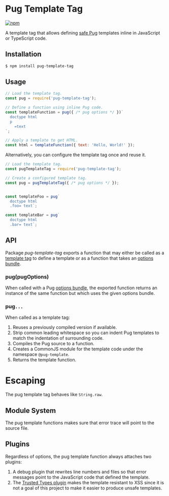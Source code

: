 # Pug Template Tag

[![npm](https://img.shields.io/npm/v/pug-template-tag.svg)](https://www.npmjs.com/package/pug-template-tag)

A template tag that allows defining [safe Pug][] templates inline in
JavaScript or TypeScript code.

## Installation

```bash
$ npm install pug-template-tag
```

## Usage

```js
// Load the template tag.
const pug = require('pug-template-tag');

// Define a function using inline Pug code.
const templateFunction = pug({ /* pug options */ })`
  doctype html
  p
    =text
`;

// Apply a template to get HTML.
const html = templateFunction({ text: 'Hello, World!' });
```

Alternatively, you can configure the template tag once and reuse it.

```js
// Load the template tag.
const pugTemplateTag = require('pug-template-tag');

// Create a configured template tag.
const pug = pugTemplateTag({ /* pug options */ });


const templateFoo = pug`
  doctype html
  .foo= text`;

const templateBar = pug`
  doctype html
  .bar= text`;
```

## API

Package *pug-template-tag* exports a function that may either be called as
a [template tag][] to define a template or as a function that takes an
[options bundle][].

### pug(pugOptions)

When called with a Pug [options bundle][], the exported function returns
an instance of the same function but which uses the given options bundle.

### pug`...`

When called as a template tag:

1.  Reuses a previously compiled version if available.
2.  Strip common leading whitespace so you can indent Pug templates to
    match the indentation of surrounding code.
3.  Compiles the Pug source to a function.
4.  Creates a CommonJS module for the template code under the namespace
    `@pug-template`.
5.  Returns the template function.


# Escaping

The pug template tag behaves like `String.raw`.

<!--
TODO: implement this scheme.

in all situations except one.

Pug syntax allows for template strings.

[Multiline Attributes](https://pugjs.org/language/attributes.html#multiline-attributes)

> If your JavaScript runtime supports ES2015 template strings
> (including Node.js/io.js 1.0.0 and later), you can use that syntax
> for attributes. This is really useful for attributes with really
> long values:

> ```js
> input(data-json=`
>   {
>     "very-long": "piece of ",
>     "data": true
>   }
> `)
> ```

To embed these in a <code>pug\`...\`</code>, just escape the back-tick

> ```js
> const templateFunction = pug`
>   input(data-json=\`
>     {
>       "very-long": "piece of ",
>       "data": true
>     }
>   \`)
> `;
> ```

The pug template tag unescapes any back-tick that does not follow an
odd-length run of \\'s.  It will also unescape <code>\$</code> inside
backticks.  The pug template tag does not unescape any other
characters so `\n` will reach the Pug compiler unchanged.

-->

## Module System

The pug template functions makes sure that error trace will point to
the source file.


## Plugins

Regardless of options, the pug template function always attaches two plugins:

1.  A debug plugin that rewrites line numbers and files so that error messages
    point to the JavaScript code that defined the template.
2.  The [Trusted Types plugin][safe pug]
    makes the template resistant to XSS since it is not a goal of this project
    to make it easier to produce unsafe templates.


[safe pug]: https://npmjs.com/package/pug-plugin-trusted-types
[options bundle]: https://pugjs.org/api/reference.html#options
[template tag]: https://developer.mozilla.org/en-US/docs/Web/JavaScript/Reference/Template_literals#Tagged_templates
